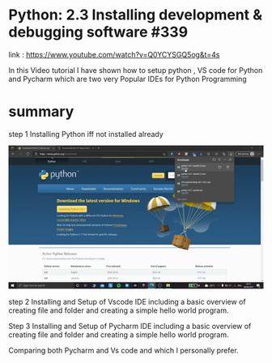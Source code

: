  # Python: 2.3 Installing development & debugging software #339 

link : https://www.youtube.com/watch?v=Q0YCYSGQ5og&t=4s

 In this Video tutorial I have shown how to setup python ,  VS code for Python and Pycharm which are two very Popular IDEs for Python Programming 
# summary
 step 1 Installing Python iff not installed already 
 
 <img src="Python.png"  style="max-width: 100%; height: auto;"/>



 step 2 Installing and Setup of Vscode IDE including a basic overview of creating file and folder and creating a simple hello world program.

 Step 3 Installing and Setup of Pycharm IDE including a basic overview of creating file and folder and creating a simple hello world program.


Comparing both Pycharm and Vs code and which I personally prefer.
